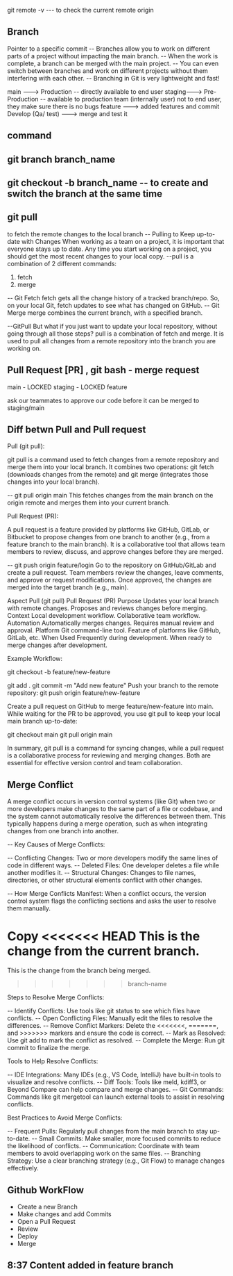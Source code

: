  git remote -v --- to check the current remote origin
 
## Branch

Pointer to a specific commit
-- Branches allow you to work on different parts of a project without impacting the main branch.
-- When the work is complete, a branch can be merged with the main project.
-- You can even switch between branches and work on different projects without them interfering with each other.
-- Branching in Git is very lightweight and fast!

main ---> Production -- directly available to end user
staging---> Pre-Production -- available to production team (internally user) not to end user, they make sure there is 
no bugs
feature ---> added features and commit
Develop (Qa/ test) ---> merge and test it


## command
## git branch branch_name

## git checkout -b branch_name -- to create and switch the branch at the same time 

## git pull

to fetch the remote changes to the local branch
-- Pulling to Keep up-to-date with Changes
When working as a team on a project, it is important that everyone stays up to date.
Any time you start working on a project, you should get the most recent changes to your local copy.
--pull is a combination of 2 different commands:

1. fetch
2. merge

-- Git Fetch
fetch gets all the change history of a tracked branch/repo.
So, on your local Git, fetch updates to see what has changed on GitHub.
-- Git Merge
merge combines the current branch, with a specified branch.

--GitPull
But what if you just want to update your local repository, without going through all those steps?
pull is a combination of fetch and merge. It is used to pull all changes from a remote repository into the branch you 
are working on.

## Pull Request [PR] , git bash - merge request

main - LOCKED staging - LOCKED feature

ask our teammates to approve our code before it can be merged to staging/main

## Diff betwn Pull and Pull request

Pull (git pull):

git pull is a command used to fetch changes from a remote repository and merge them into your local branch.
It combines two operations: git fetch (downloads changes from the remote) and git merge (integrates those changes into 
your local branch).

-- git pull origin main
This fetches changes from the main branch on the origin remote and merges them into your current branch.

Pull Request (PR):

A pull request is a feature provided by platforms like GitHub, GitLab, or Bitbucket to propose changes from one branch 
to another (e.g., from a feature branch to the main branch).
It is a collaborative tool that allows team members to review, discuss, and approve changes before they are merged.

-- git push origin feature/login
Go to the repository on GitHub/GitLab and create a pull request.
Team members review the changes, leave comments, and approve or request modifications.
Once approved, the changes are merged into the target branch (e.g., main).

Aspect	                        Pull (git pull)	                             Pull Request (PR)
Purpose	        Updates your local branch with remote changes.	     Proposes and reviews changes before merging.
Context	                Local development workflow.	                        Collaborative team workflow.
Automation	            Automatically merges changes.	                Requires manual review and approval.
Platform	                Git command-line tool.	                Feature of platforms like GitHub, GitLab, etc.
When Used	               Frequently during development.	        When ready to merge changes after development.

Example Workflow:

git checkout -b feature/new-feature

git add .
git commit -m "Add new feature"
Push your branch to the remote repository:
git push origin feature/new-feature

Create a pull request on GitHub to merge feature/new-feature into main.
While waiting for the PR to be approved, you use git pull to keep your local main branch up-to-date:

git checkout main
git pull origin main

In summary, git pull is a command for syncing changes, while a pull request is a collaborative process for reviewing and
merging changes. Both are essential for effective version control and team collaboration.


## Merge Conflict

A merge conflict occurs in version control systems (like Git) when two or more developers make changes to the same part 
of a file or codebase, and the system cannot automatically resolve the differences between them. 
This typically happens during a merge operation, such as when integrating changes from one branch into another.

-- Key Causes of Merge Conflicts:

-- Conflicting Changes: Two or more developers modify the same lines of code in different ways.
-- Deleted Files: One developer deletes a file while another modifies it.
-- Structural Changes: Changes to file names, directories, or other structural elements conflict with other changes.

-- How Merge Conflicts Manifest:
When a conflict occurs, the version control system flags the conflicting sections and asks the user to resolve them manually.

Copy
<<<<<<< HEAD
This is the change from the current branch.
=======
This is the change from the branch being merged.
>>>>>>> branch-name

Steps to Resolve Merge Conflicts:

-- Identify Conflicts: Use tools like git status to see which files have conflicts.
-- Open Conflicting Files: Manually edit the files to resolve the differences.
-- Remove Conflict Markers: Delete the <<<<<<<, =======, and >>>>>>> markers and ensure the code is correct.
-- Mark as Resolved: Use git add <file> to mark the conflict as resolved.
-- Complete the Merge: Run git commit to finalize the merge.

Tools to Help Resolve Conflicts:

-- IDE Integrations: Many IDEs (e.g., VS Code, IntelliJ) have built-in tools to visualize and resolve conflicts.
-- Diff Tools: Tools like meld, kdiff3, or Beyond Compare can help compare and merge changes.
-- Git Commands: Commands like git mergetool can launch external tools to assist in resolving conflicts.

Best Practices to Avoid Merge Conflicts:

-- Frequent Pulls: Regularly pull changes from the main branch to stay up-to-date.
-- Small Commits: Make smaller, more focused commits to reduce the likelihood of conflicts.
-- Communication: Coordinate with team members to avoid overlapping work on the same files.
-- Branching Strategy: Use a clear branching strategy (e.g., Git Flow) to manage changes effectively.

## Github WorkFlow

- Create a new Branch
- Make changes and add Commits
- Open a Pull Request
- Review
- Deploy
- Merge

## 8:37 Content added in feature branch